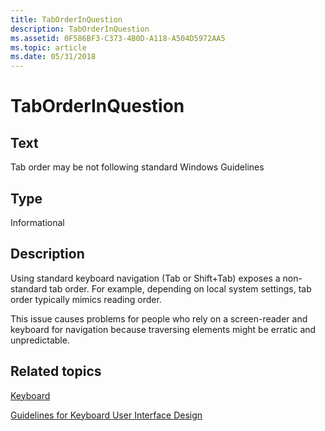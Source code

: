 ```yaml
---
title: TabOrderInQuestion
description: TabOrderInQuestion
ms.assetid: 0F586BF3-C373-4B0D-A118-A504D5972AA5
ms.topic: article
ms.date: 05/31/2018
---
```


# TabOrderInQuestion

## Text

Tab order may be not following standard Windows Guidelines

## Type

Informational

## Description

Using standard keyboard navigation (Tab or Shift+Tab) exposes a non-standard tab order. For example, depending on local system settings, tab order typically mimics reading order.

This issue causes problems for people who rely on a screen-reader and keyboard for navigation because traversing elements might be erratic and unpredictable.

## Related topics

[Keyboard](../uxguide/inter-keyboard.md)

[Guidelines for Keyboard User Interface Design](/previous-versions/windows/desktop/dnacc/guidelines-for-keyboard-user-interface-design)
